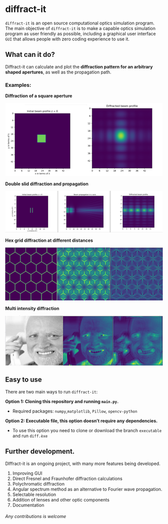 # diffract-it

`diffract-it` is an open source computational optics simulation program. The main objective of `diffract-it` is to make a capable optics simulation program  as user friendly as possible, including a graphical user interface `GUI` that allows people with zero coding experience to use it.


## What can it do?

Diffract-it can calculate and plot the **diffraction pattern for an arbitrary shaped apertures**, as well as the propagation path.

### Examples:
**Diffraction of a square aperture**

![alt text](https://github.com/JErnestoMtz/diffract-it/blob/main/images/example1.png)

**Double slid diffraction and propagation**

![alt text](https://github.com/JErnestoMtz/diffract-it/blob/main/images/Captura.PNG)

**Hex grid diffraction at different distances**

![alt text](https://github.com/JErnestoMtz/diffract-it/blob/main/images/hexgrid.PNG)

**Multi intensity diffraction**

![alt text](https://github.com/JErnestoMtz/diffract-it/blob/main/images/fullimag.PNG)


## Easy to use

There are two main ways to run `diffract-it`: 

**Option 1: Cloning this repository and running `main.py`.**

* Required packages: `numpy`,`matplotlib`, `Pillow`, `opencv-python` 


**Option 2: Executable file, this option doesn’t require any dependencies.** 

* To use this option you need to clone or download the branch `executable` and run `diff.èxe`

## Further development.

DIffract-it is an ongoing project, with many more features being developed. 

1. Improving GUI 
2. Direct Fresnel and Fraunhofer diffraction calculations
3. Polychromatic diffraction
4. Angular spectrum method as an alternative to Fourier wave propagation.
5. Selectable resolution
6. Addition of lenses and other optic components
7. Documentation

######  Any contributions is welcome